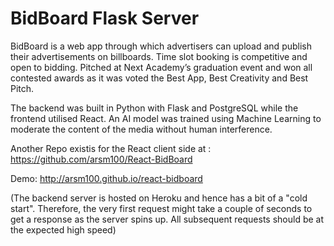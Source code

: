 # BidBoard Flask Server

BidBoard is a web app through which advertisers can upload and publish their advertisements on billboards. Time slot booking is competitive and open to bidding. Pitched at Next Academy’s graduation event and won all contested awards as it was voted the Best App, Best Creativity and Best Pitch.

The backend was built in Python with Flask and PostgreSQL while the frontend utilised React. An AI model was trained using Machine Learning to moderate the content of the media without human interference.


Another Repo existis for the React client side at :
https://github.com/arsm100/React-BidBoard

Demo:
http://arsm100.github.io/react-bidboard

(The backend server is hosted on Heroku and hence has a bit of a "cold start". Therefore, the very first request might take a couple of seconds to get a response as the server spins up. All subsequent requests should be at the expected high speed)
